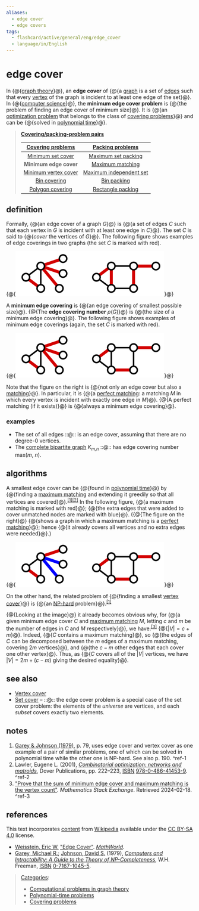 ```yaml
---
aliases:
  - edge cover
  - edge covers
tags:
  - flashcard/active/general/eng/edge_cover
  - language/in/English
---
```


# edge cover

In {@{[graph theory](graph%20theory.md)}@}, an __edge cover__ of {@{a [graph](graph%20(discrete%20mathematics).md) is a set of [edges](glossary%20of%20graph%20theory.md#edge) such that every [vertex](vertex%20(graph%20theory).md) of the graph is incident to at least one edge of the set}@}. In {@{[computer science](computer%20science.md)}@}, the __minimum edge cover problem__ is {@{the problem of finding an edge cover of minimum size}@}. It is {@{an [optimization problem](optimization%20problem.md) that belongs to the class of [covering problems](covering%20problems.md)}@} and can be {@{solved in [polynomial time](time%20complexity.md#polynomial%20time)}@}. <!--SR:!2025-03-14,63,310!2025-05-07,97,290!2025-03-14,63,310!2025-02-23,47,290!2025-02-23,47,290!2025-02-22,47,290-->

> __[Covering/packing-problem pairs](linear%20programming.md#covering%2Fpacking%20dualities)__
>
> | __[Covering problems](covering%20problems.md)__ | __[Packing problems](packing%20problems.md)__                      |
> |:-----------------------------------------------:|:------------------------------------------------------------------:|
> | [Minimum set cover](set%20cover%20problem.md)   | [Maximum set packing](set%20packing.md)                            |
> | __Minimum edge cover__                          | [Maximum matching](matching%20(graph%20theory).md)                 |
> | [Minimum vertex cover](vertex%20cover.md)       | [Maximum independent set](independent%20set%20(graph%20theory).md) |
> | [Bin covering](bin%20covering%20problem.md)     | [Bin packing](bin%20packing%20problem.md)                          |
> | [Polygon covering](polygon%20covering.md)       | [Rectangle packing](rectangle%20packing.md)                        |
<!-- -->
<!-- | - [v](https://en.wikipedia.org/wiki/Template:Covering/packing-problem%20pairs) <br/> - [t](https://en.wikipedia.org/wiki/Template%20talk:Covering/packing-problem%20pairs) <br/> - [e](https://en.wikipedia.org/wiki/Special:EditPage/Template%3ACovering/packing-problem%20pairs) | -->

## definition

Formally, {@{an edge cover of a graph _G_}@} is {@{a set of edges _C_ such that each vertex in _G_ is incident with at least one edge in _C_}@}. The set _C_ is said to {@{_cover_ the vertices of _G_}@}. The following figure shows examples of edge coverings in two graphs \(the set _C_ is marked with red\). <p> {@{![examples of edge coverings in two graphs](../../archives/Wikimedia%20Commons/Edge-cover.svg)}@} <!--SR:!2025-02-22,47,290!2025-03-14,63,310!2025-03-14,63,310!2025-03-19,67,310-->

A __minimum edge covering__ is {@{an edge covering of smallest possible size}@}. {@{The __edge covering number__ _ρ_\(_G_\)}@} is {@{the size of a minimum edge covering}@}. The following figure shows examples of minimum edge coverings \(again, the set _C_ is marked with red\). <p> {@{![examples of minimum edge coverings](../../archives/Wikimedia%20Commons/Minimum-edge-cover.svg)}@} <!--SR:!2025-03-13,62,310!2025-05-09,99,290!2025-03-14,63,310!2025-06-24,127,290-->

Note that the figure on the right is {@{not only an edge cover but also a [matching](matching%20(graph%20theory).md)}@}. In particular, it is {@{a [perfect matching](perfect%20matching.md): a matching _M_ in which every vertex is incident with exactly one edge in _M_}@}. {@{A perfect matching \(if it exists\)}@} is {@{always a minimum edge covering}@}. <!--SR:!2025-03-12,61,310!2025-02-25,46,290!2025-03-12,61,310!2025-03-12,61,310-->

### examples

- The set of all edges ::@:: is an edge cover, assuming that there are no degree-0 vertices. <!--SR:!2025-03-12,61,310!2025-03-13,62,310-->
- The [complete bipartite graph](complete%20bipartite%20graph.md) _K<sub>m,n</sub>_ ::@:: has edge covering number max\(_m_, _n_\). <!--SR:!2025-03-11,60,310!2025-03-18,66,310-->

## algorithms

A smallest edge cover can be {@{found in [polynomial time](time%20complexity.md#polynomial%20time)}@} by {@{finding a [maximum matching](maximum%20cardinality%20matching.md) and extending it greedily so that all vertices are covered}@}.<sup>[\[1\]](#^ref-1)</sup><sup>[\[2\]](#^ref-2)</sup> In the following figure, {@{a maximum matching is marked with red}@}; {@{the extra edges that were added to cover unmatched nodes are marked with blue}@}. \({@{The figure on the right}@} {@{shows a graph in which a maximum matching is a [perfect matching](perfect%20matching.md)}@}; hence {@{it already covers all vertices and no extra edges were needed}@}.\) <p> {@{![examples of finding a maximum matching on two graphs](../../archives/Wikimedia%20Commons/Minimum-edge-cover-from-maximum-matching.svg)}@} <!--SR:!2025-03-11,60,310!2025-03-16,64,310!2025-03-17,65,310!2025-03-12,61,310!2025-03-11,60,310!2025-08-06,171,310!2025-03-11,60,310!2025-03-11,60,310-->

On the other hand, the related problem of {@{finding a smallest [vertex cover](vertex%20cover.md)}@} is {@{an [NP-hard](NP-hardness.md) problem}@}.<sup>[\[1\]](#^ref-1)</sup> <!--SR:!2025-03-12,61,310!2025-03-14,63,310-->

{@{Looking at the image}@} it already becomes obvious why, for {@{a given minimum edge cover $C$ and [maximum matching](maximum%20cardinality%20matching.md) $M$, letting $c$ and $m$ be the number of edges in $C$ and $M$ respectively}@}, we have:<sup>[\[3\]](#^ref-3)</sup> {@{$|V|=c+m$}@}. Indeed, {@{$C$ contains a maximum matching}@}, so {@{the edges of $C$ can be decomposed between the $m$ edges of a maximum matching, covering $2m$ vertices}@}, and {@{the $c-m$ other edges that each cover one other vertex}@}. Thus, as {@{$C$ covers all of the $|V|$ vertices, we have $|V|=2m+(c-m)$ giving the desired equality}@}. <!--SR:!2025-03-13,62,310!2025-02-27,47,290!2025-03-13,62,310!2025-03-13,62,310!2025-06-01,110,290!2025-03-11,60,310!2025-02-22,47,290-->

## see also

- [Vertex cover](vertex%20cover.md)
- [Set cover](set%20cover%20problem.md) – ::@:: the edge cover problem is a special case of the set cover problem: the elements of the _universe_ are vertices, and each _subset_ covers exactly two elements. <!--SR:!2025-03-08,46,250!2025-03-13,62,310-->

## notes

1. [Garey & Johnson \(1979\)](#CITEREFGareyJohnson1979), p. 79, uses edge cover and vertex cover as one example of a pair of similar problems, one of which can be solved in polynomial time while the other one is NP-hard. See also p. 190. <a id="^ref-1"></a>^ref-1
2. <a id="CITEREFLawler2001"></a> Lawler, Eugene L. \(2001\), [_Combinatorial optimization: networks and matroids_](https://books.google.com/books?id=m4MvtFenVjEC&pg=PA222), Dover Publications, pp. 222–223, [ISBN](ISBN.md) [978-0-486-41453-9](https://en.wikipedia.org/wiki/Special:BookSources/978-0-486-41453-9). <a id="^ref-2"></a>^ref-2
3. ["Prove that the sum of minimum edge cover and maximum matching is the vertex count"](https://math.stackexchange.com/q/2187560). _Mathematics Stack Exchange_. Retrieved 2024-02-18. <a id="^ref-3"></a>^ref-3

## references

This text incorporates [content](https://en.wikipedia.org/wiki/edge_cover) from [Wikipedia](Wikipedia.md) available under the [CC BY-SA 4.0](https://creativecommons.org/licenses/by-sa/4.0/) license.

- <a id="CITEREFWeisstein"></a> [Weisstein, Eric W.](Eric%20W.%20Weisstein.md) ["Edge Cover"](https://mathworld.wolfram.com/EdgeCover.html). _[MathWorld](MathWorld.md)_.
- <a id="CITEREFGareyJohnson1979"></a> [Garey, Michael R.](Michael%20Garey.md); [Johnson, David S.](David%20S.%20Johnson.md) \(1979\), _[Computers and Intractability: A Guide to the Theory of NP-Completeness](Computers%20and%20Intractability.md)_, W.H. Freeman, [ISBN](ISBN.md) [0-7167-1045-5](https://en.wikipedia.org/wiki/Special:BookSources/0-7167-1045-5).

> [Categories](https://en.wikipedia.org/wiki/Help:Category):
>
> - [Computational problems in graph theory](https://en.wikipedia.org/wiki/Category:Computational%20problems%20in%20graph%20theory)
> - [Polynomial-time problems](https://en.wikipedia.org/wiki/Category:Polynomial-time%20problems)
> - [Covering problems](https://en.wikipedia.org/wiki/Category:Covering%20problems)
